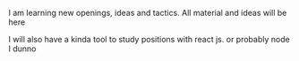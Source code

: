 I am learning new openings, ideas and tactics. All material and ideas will be here

I will also have a kinda tool to study positions with react js.
or probably node
I dunno
